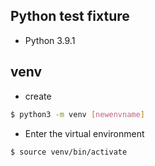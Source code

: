 ## Python test fixture
* Python 3.9.1

## venv

* create
```bash
$ python3 -m venv [newenvname]
```

* Enter the virtual environment
```bash
$ source venv/bin/activate
```
